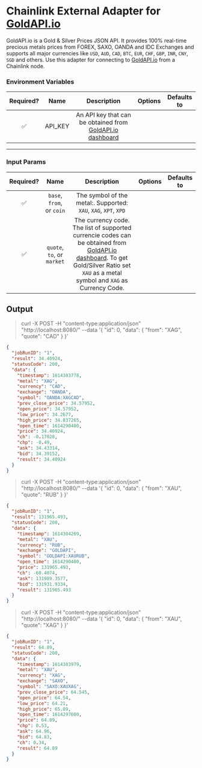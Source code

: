 # Chainlink External Adapter for [GoldAPI.io](https://www.goldapi.io)

GoldAPI.io is a Gold & Silver Prices JSON API. It provides 100% real-time precious metals prices from FOREX, SAXO, OANDA and IDC Exchanges and supports all major currencies like `USD`, `AUD`, `CAD`, `BTC`, `EUR`, `CHF`, `GBP`, `INR`, `CNY`, `SGD` and others. Use this adapter for connecting to [GoldAPI.io](https://www.goldapi.io) from a Chainlink node.

### Environment Variables

| Required? |  Name   | Description | Options | Defaults to |
| :-------: | :-----: | :---------: | :-----: | :---------: |
|    ✅     | API_KEY |  An API key that can be obtained from [GoldAPI.io dashboard](https://www.goldapi.io)          |         |             |

---

### Input Params

| Required? |            Name            |               Description                | Options | Defaults to |
| :-------: | :------------------------: | :--------------------------------------: | :-----: | :---------: |
|    ✅     | `base`, `from`, or `coin`  | The symbol of the metal:. Supported: `XAU`, `XAG`, `XPT`, `XPD`       |         |             |
|    ✅     | `quote`, `to`, or `market` | The currency code. The list of supported currencie codes can be obtained from [GoldAPI.io dashboard](https://www.goldapi.io). To get Gold/Silver Ratio set `XAU` as a metal symbol and `XAG` as Currency Code.       |         |             |

## Output

> curl -X POST -H "content-type:application/json" "http://localhost:8080/" --data '{ "id": 0, "data": { "from": "XAG", "quote": "CAD" } }'

```json
{
  "jobRunID": "1",
  "result": 34.40924,
  "statusCode": 200,
  "data": {
    "timestamp": 1614303778,
    "metal": "XAG",
    "currency": "CAD",
    "exchange": "OANDA",
    "symbol": "OANDA:XAGCAD",
    "prev_close_price": 34.57952,
    "open_price": 34.57952,
    "low_price": 34.2677,
    "high_price": 34.837265,
    "open_time": 1614290400,
    "price": 34.40924,
    "ch": -0.17028,
    "chp": -0.49,
    "ask": 34.43314,
    "bid": 34.39152,
    "result": 34.40924
  }
}
```

> curl -X POST -H "content-type:application/json" "http://localhost:8080/" --data '{ "id": 0, "data": { "from": "XAU", "quote": "RUB" } }'

```json
{
  "jobRunID": "1",
  "result": 131965.493,
  "statusCode": 200,
  "data": {
    "timestamp": 1614304269,
    "metal": "XAU",
    "currency": "RUB",
    "exchange": "GOLDAPI",
    "symbol": "GOLDAPI:XAURUB",
    "open_time": 1614290400,
    "price": 131965.493,
    "ch": -60.4074,
    "ask": 131989.3577,
    "bid": 131931.9334,
    "result": 131965.493
  }
}
```

> curl -X POST -H "content-type:application/json" "http://localhost:8080/" --data '{ "id": 0, "data": { "from": "XAU", "quote": "XAG" } }'

```json
{
  "jobRunID": "1",
  "result": 64.89,
  "statusCode": 200,
  "data": {
    "timestamp": 1614303979,
    "metal": "XAU",
    "currency": "XAG",
    "exchange": "SAXO",
    "symbol": "SAXO:XAUXAG",
    "prev_close_price": 64.545,
    "open_price": 64.54,
    "low_price": 64.21,
    "high_price": 65.09,
    "open_time": 1614297600,
    "price": 64.89,
    "chp": 0.53,
    "ask": 64.96,
    "bid": 64.83,
    "ch": 0.34,
    "result": 64.89
  }
}
```
